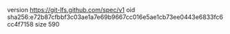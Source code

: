 version https://git-lfs.github.com/spec/v1
oid sha256:e72b87cfbbf3c03ae1a7e69b9667cc016e5ae1cb73ee0443e6833fc6cc4f7158
size 590
